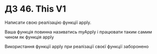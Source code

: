 # ДЗ 46. This V1
Написати свою реалізацію функції apply.

Ваша функція повинна називатись myApply і працювати таким самим чином як функція apply

Використання функції apply при реалізації своєї функції заборонено 